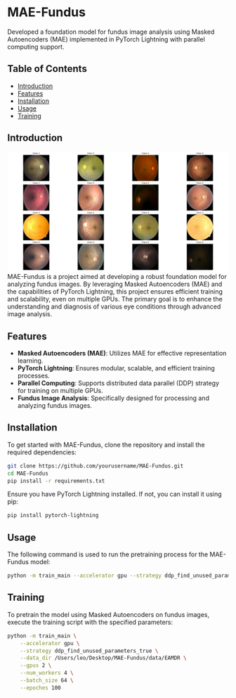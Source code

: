 # MAE-Fundus

Developed a foundation model for fundus image analysis using Masked Autoencoders (MAE) implemented in PyTorch Lightning with parallel computing support.

## Table of Contents

- [Introduction](#introduction)
- [Features](#features)
- [Installation](#installation)
- [Usage](#usage)
- [Training](#training)

## Introduction
![Sample Image](Image/DataExampleImg.png)
MAE-Fundus is a project aimed at developing a robust foundation model for analyzing fundus images. By leveraging Masked Autoencoders (MAE) and the capabilities of PyTorch Lightning, this project ensures efficient training and scalability, even on multiple GPUs. The primary goal is to enhance the understanding and diagnosis of various eye conditions through advanced image analysis.

## Features

- **Masked Autoencoders (MAE)**: Utilizes MAE for effective representation learning.
- **PyTorch Lightning**: Ensures modular, scalable, and efficient training processes.
- **Parallel Computing**: Supports distributed data parallel (DDP) strategy for training on multiple GPUs.
- **Fundus Image Analysis**: Specifically designed for processing and analyzing fundus images.

## Installation

To get started with MAE-Fundus, clone the repository and install the required dependencies:

```bash
git clone https://github.com/yourusername/MAE-Fundus.git
cd MAE-Fundus
pip install -r requirements.txt
```

Ensure you have PyTorch Lightning installed. If not, you can install it using pip:

```bash
pip install pytorch-lightning
```

## Usage

The following command is used to run the pretraining process for the MAE-Fundus model:

```bash
python -m train_main --accelerator gpu --strategy ddp_find_unused_parameters_true --data_dir /Users/leo/Desktop/MAE-Fundus/data/EAMDR --gpus 2 --num_workers 4 --batch_size 64 --epoches 100
```

## Training

To pretrain the model using Masked Autoencoders on fundus images, execute the training script with the specified parameters:

```bash
python -m train_main \
    --accelerator gpu \
    --strategy ddp_find_unused_parameters_true \
    --data_dir /Users/leo/Desktop/MAE-Fundus/data/EAMDR \
    --gpus 2 \
    --num_workers 4 \
    --batch_size 64 \
    --epoches 100
```


